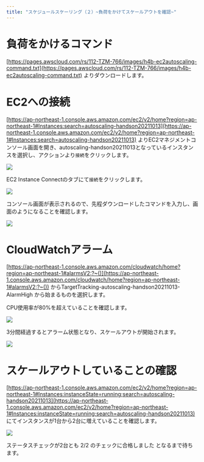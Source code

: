 ```yaml
---
title: "スケジュールスケーリング（２）~負荷をかけてスケールアウトを確認~"
---
```


# 負荷をかけるコマンド

[https://pages.awscloud.com/rs/112-TZM-766/images/h4b-ec2autoscaling-command.txt](https://pages.awscloud.com/rs/112-TZM-766/images/h4b-ec2autoscaling-command.txt)
よりダウンロードします。

# EC2への接続

[https://ap-northeast-1.console.aws.amazon.com/ec2/v2/home?region=ap-northeast-1#Instances:search=autoscaling-handson20211013](https://ap-northeast-1.console.aws.amazon.com/ec2/v2/home?region=ap-northeast-1#Instances:search=autoscaling-handson20211013)
よりEC2マネジメントコンソール画面を開き、autoscaling-handson20211013となっているインスタンスを選択し、アクションより`接続`をクリックします。

![](https://storage.googleapis.com/zenn-user-upload/7ff3e1a487c022d10ececd60.png)

EC2 Instance Connectのタブにて`接続`をクリックします。

![](https://storage.googleapis.com/zenn-user-upload/4d7673feda3c2bbd5f10bfb4.png)

コンソール画面が表示されるので、先程ダウンロードしたコマンドを入力し、画面のようになることを確認します。

![](https://storage.googleapis.com/zenn-user-upload/22d40463981074e5de90219c.png)

# CloudWatchアラーム

[https://ap-northeast-1.console.aws.amazon.com/cloudwatch/home?region=ap-northeast-1#alarmsV2:?~()](https://ap-northeast-1.console.aws.amazon.com/cloudwatch/home?region=ap-northeast-1#alarmsV2:?~())
からTargetTracking-autoscaling-handson20211013-AlarmHigh から始まるものを選択します。

CPU使用率が80%を超えていることを確認します。

![](https://storage.googleapis.com/zenn-user-upload/13cd559955dd2fdbf5d521c0.png)

3分間経過するとアラーム状態となり、スケールアウトが開始されます。

![](https://storage.googleapis.com/zenn-user-upload/abed566298a8d52cd923a337.png)

# スケールアウトしていることの確認

[https://ap-northeast-1.console.aws.amazon.com/ec2/v2/home?region=ap-northeast-1#Instances:instanceState=running;search=autoscaling-handson20211013](https://ap-northeast-1.console.aws.amazon.com/ec2/v2/home?region=ap-northeast-1#Instances:instanceState=running;search=autoscaling-handson20211013)
にてインスタンスが1台から2台に増えていることを確認します。

![](https://storage.googleapis.com/zenn-user-upload/e5394fdbc556bf732261600e.png)

ステータスチェックが2台とも 2/2 のチェックに合格しました となるまで待ちます。

